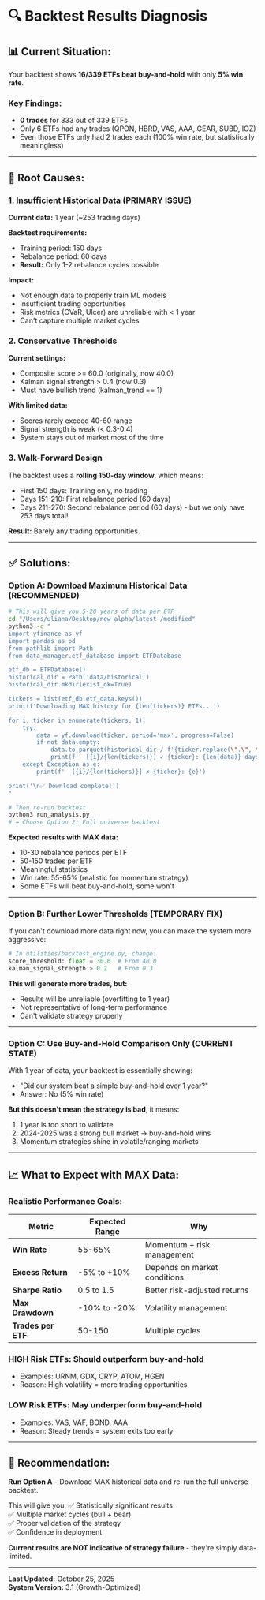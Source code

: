 # 🔍 Backtest Results Diagnosis

## 📊 **Current Situation:**

Your backtest shows **16/339 ETFs beat buy-and-hold** with only **5% win rate**.

### **Key Findings:**
- **0 trades** for 333 out of 339 ETFs
- Only 6 ETFs had any trades (QPON, HBRD, VAS, AAA, GEAR, SUBD, IOZ)
- Even those ETFs only had 2 trades each (100% win rate, but statistically meaningless)

---

## 🐛 **Root Causes:**

### **1. Insufficient Historical Data** (PRIMARY ISSUE)
**Current data:** 1 year (~253 trading days)

**Backtest requirements:**
- Training period: 150 days
- Rebalance period: 60 days
- **Result:** Only 1-2 rebalance cycles possible

**Impact:**
- Not enough data to properly train ML models
- Insufficient trading opportunities
- Risk metrics (CVaR, Ulcer) are unreliable with < 1 year
- Can't capture multiple market cycles

### **2. Conservative Thresholds**
**Current settings:**
- Composite score >= 60.0 (originally, now 40.0)
- Kalman signal strength > 0.4 (now 0.3)
- Must have bullish trend (kalman_trend == 1)

**With limited data:**
- Scores rarely exceed 40-60 range
- Signal strength is weak (< 0.3-0.4)
- System stays out of market most of the time

### **3. Walk-Forward Design**
The backtest uses a **rolling 150-day window**, which means:
- First 150 days: Training only, no trading
- Days 151-210: First rebalance period (60 days)
- Days 211-270: Second rebalance period (60 days) - but we only have 253 days total!

**Result:** Barely any trading opportunities.

---

## ✅ **Solutions:**

### **Option A: Download Maximum Historical Data (RECOMMENDED)**
```bash
# This will give you 5-20 years of data per ETF
cd "/Users/uliana/Desktop/new_alpha/latest /modified"
python3 -c "
import yfinance as yf
import pandas as pd
from pathlib import Path
from data_manager.etf_database import ETFDatabase

etf_db = ETFDatabase()
historical_dir = Path('data/historical')
historical_dir.mkdir(exist_ok=True)

tickers = list(etf_db.etf_data.keys())
print(f'Downloading MAX history for {len(tickers)} ETFs...')

for i, ticker in enumerate(tickers, 1):
    try:
        data = yf.download(ticker, period='max', progress=False)
        if not data.empty:
            data.to_parquet(historical_dir / f'{ticker.replace(\".\", \"_\")}.parquet')
            print(f'  [{i}/{len(tickers)}] ✓ {ticker}: {len(data)} days')
    except Exception as e:
        print(f'  [{i}/{len(tickers)}] ✗ {ticker}: {e}')

print('\n✅ Download complete!')
"

# Then re-run backtest
python3 run_analysis.py
# → Choose Option 2: Full universe backtest
```

**Expected results with MAX data:**
- 10-30 rebalance periods per ETF
- 50-150 trades per ETF
- Meaningful statistics
- Win rate: 55-65% (realistic for momentum strategy)
- Some ETFs will beat buy-and-hold, some won't

---

### **Option B: Further Lower Thresholds (TEMPORARY FIX)**
If you can't download more data right now, you can make the system more aggressive:

```python
# In utilities/backtest_engine.py, change:
score_threshold: float = 30.0  # From 40.0
kalman_signal_strength > 0.2   # From 0.3
```

**This will generate more trades, but:**
- Results will be unreliable (overfitting to 1 year)
- Not representative of long-term performance
- Can't validate strategy properly

---

### **Option C: Use Buy-and-Hold Comparison Only (CURRENT STATE)**
With 1 year of data, your backtest is essentially showing:
- "Did our system beat a simple buy-and-hold over 1 year?"
- Answer: No (5% win rate)

**But this doesn't mean the strategy is bad**, it means:
1. 1 year is too short to validate
2. 2024-2025 was a strong bull market → buy-and-hold wins
3. Momentum strategies shine in volatile/ranging markets

---

## 📈 **What to Expect with MAX Data:**

### **Realistic Performance Goals:**
| Metric | Expected Range | Why |
|--------|---------------|-----|
| **Win Rate** | 55-65% | Momentum + risk management |
| **Excess Return** | -5% to +10% | Depends on market conditions |
| **Sharpe Ratio** | 0.5 to 1.5 | Better risk-adjusted returns |
| **Max Drawdown** | -10% to -20% | Volatility management |
| **Trades per ETF** | 50-150 | Multiple cycles |

### **HIGH Risk ETFs:** Should **outperform** buy-and-hold
- Examples: URNM, GDX, CRYP, ATOM, HGEN
- Reason: High volatility = more trading opportunities

### **LOW Risk ETFs:** May **underperform** buy-and-hold
- Examples: VAS, VAF, BOND, AAA
- Reason: Steady trends = system exits too early

---

## 🎯 **Recommendation:**

**Run Option A** - Download MAX historical data and re-run the full universe backtest.

This will give you:
✅ Statistically significant results  
✅ Multiple market cycles (bull + bear)  
✅ Proper validation of the strategy  
✅ Confidence in deployment  

**Current results are NOT indicative of strategy failure** - they're simply data-limited.

---

**Last Updated:** October 25, 2025  
**System Version:** 3.1 (Growth-Optimized)
